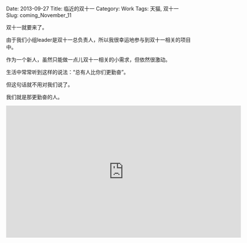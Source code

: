 Date: 2013-09-27
Title: 临近的双十一
Category: Work
Tags: 天猫, 双十一
Slug: coming_November_11

双十一就要来了。

由于我们小组leader是双十一总负责人，所以我很幸运地参与到双十一相关的项目中。

作为一个新人，虽然只能做一点儿双十一相关的小需求，但依然很激动。

生活中常常听到这样的说法：“总有人比你们更勤奋”。

但这句话就不用对我们说了。

我们就是那更勤奋的人。

<iframe height=360 width=640 src="http://cloud.video.taobao.com/play/u/1067522205/e/1/t/1/p/1/10653872.swf" frameborder=0 quality="best" allowfullscreen></iframe>